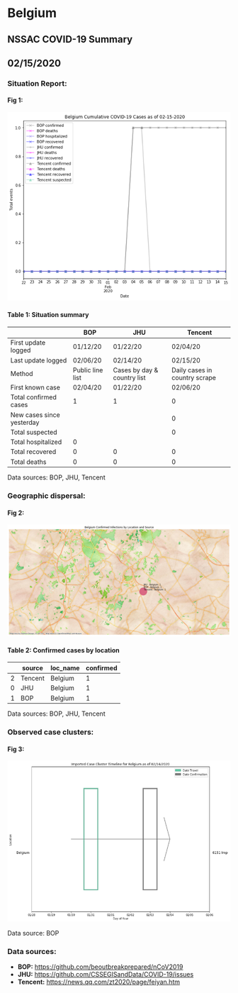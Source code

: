 # Belgium
## NSSAC COVID-19 Summary
## 02/15/2020



 ### Situation Report:
#### Fig 1:
![Belgium cases](../merged_histories/Belgium_merged_histories.png)

#### Table 1: Situation summary
|                           | BOP              | JHU                         | Tencent                       |
|---------------------------|------------------|-----------------------------|-------------------------------|
| First update logged       | 01/12/20         | 01/22/20                    | 02/04/20                      |
| Last update logged        | 02/06/20         | 02/14/20                    | 02/15/20                      |
| Method                    | Public line list | Cases by day & country list | Daily cases in country scrape |
| First known case          | 02/04/20         | 01/22/20                    | 02/06/20                      |
| Total confirmed cases     | 1                | 1                           | 0                             |
| New cases since yesterday |                  |                             | 0                             |
| Total suspected           |                  |                             | 0                             |
| Total hospitalized        | 0                |                             |                               |
| Total recovered           | 0                | 0                           | 0                             |
| Total deaths              | 0                | 0                           | 0                             |
Data sources: BOP, JHU, Tencent


### Geographic dispersal:
#### Fig 2:
![Belgium mapped](../case_locs/Belgium_case_locs.png)

#### Table 2: Confirmed cases by location
|    | source   | loc_name   |   confirmed |
|----|----------|------------|-------------|
|  2 | Tencent  | Belgium    |           1 |
|  0 | JHU      | Belgium    |           1 |
|  1 | BOP      | Belgium    |           1 |

Data sources: BOP, JHU, Tencent


### Observed case clusters:
#### Fig 3:
![Belgium cases](../cluster_analysis/Belgium_imported_cases.png)



Data source: BOP


### Data sources:
* **BOP:** https://github.com/beoutbreakprepared/nCoV2019
* **JHU:** https://github.com/CSSEGISandData/COVID-19/issues
* **Tencent:** https://news.qq.com/zt2020/page/feiyan.htm